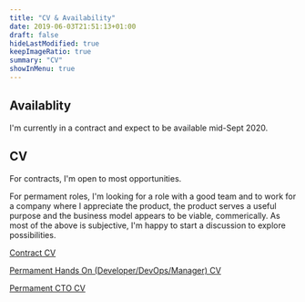 ```yaml
---
title: "CV & Availability"
date: 2019-06-03T21:51:13+01:00
draft: false
hideLastModified: true
keepImageRatio: true
summary: "CV"
showInMenu: true
---
```


## Availablity

I'm currently in a contract and expect to be available mid-Sept 2020.

## CV

For contracts, I'm open to most opportunities.

For permament roles, I'm looking for a role with a good team and to work for a company where I appreciate the product, the product serves a useful purpose and the business model appears to be viable, commerically. As most of the above is subjective, I'm happy to start a discussion to explore possibilities.

[Contract CV](files/patrick_mcandrew_cv_it_contract.pdf)

[Permament Hands On (Developer/DevOps/Manager) CV](files/patrick_mcandrew_cv_it_perm.pdf)

[Permament CTO CV](files/patrick_mcandrew_cv_cto.pdf)



